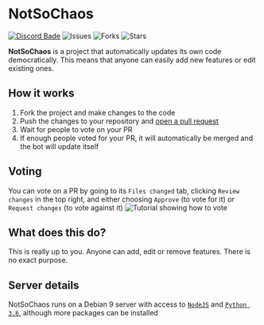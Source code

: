 # NotSoChaos
[![Discord Bade](https://discordapp.com/api/guilds/365993670719045643/embed.png)](https://discord.gg/ajJkJTx) ![Issues](https://img.shields.io/github/issues/xmatmen/NotSoChaos.svg) ![Forks](https://img.shields.io/github/forks/xmatmen/NotSoChaos.svg) ![Stars](https://img.shields.io/github/stars/xmatmen/NotSoChaos.svg)

**NotSoChaos** is a project that automatically updates its own code democratically. This means that anyone can easily add new features or edit existing ones.

## How it works
1. Fork the project and make changes to the code
2. Push the changes to your repository and [open a pull request](https://github.com/matmen/NotSoChaos/compare)
3. Wait for people to vote on your PR
4. If enough people voted for your PR, it will automatically be merged and the bot will update itself

## Voting
You can vote on a PR by going to its `Files changed` tab, clicking `Review changes` in the top right, and either choosing `Approve` (to vote for it) or `Request changes` (to vote against it)
![Tutorial showing how to vote](https://cdn.discordapp.com/attachments/368135289266372638/368467240649097245/unknown.png)

## What does this do?
This is really up to you. Anyone can add, edit or remove features. There is no exact purpose.

## Server details
NotSoChaos runs on a Debian 9 server with access to [`NodeJS`](https://nodejs.org/) and [`Python 3.6`](https://www.python.org/), although more packages can be installed
